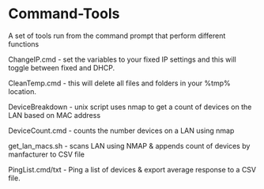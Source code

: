 # Command-Tools

A set of tools run from the command prompt that perform different functions


ChangeIP.cmd - set the variables to your fixed IP settings and this will toggle between fixed and DHCP. 

CleanTemp.cmd - this will delete all files and folders in your %tmp% location.

DeviceBreakdown - unix script uses nmap to get a count of devices on the LAN based on MAC address

DeviceCount.cmd - counts the number devices on a LAN using nmap

get_lan_macs.sh - scans LAN using NMAP & appends count of devices by manfacturer to CSV file

PingList.cmd/txt - Ping a list of devices & export average response to a CSV file. 

